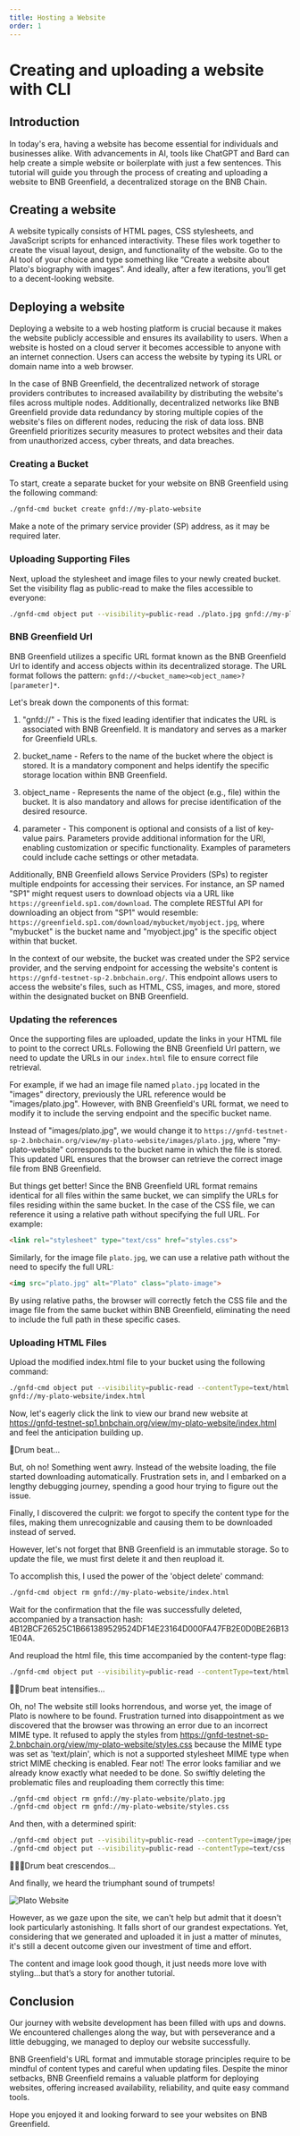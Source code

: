 ```yaml
---
title: Hosting a Website
order: 1
---
```


# Creating and uploading a website with CLI

## Introduction
In today's era, having a website has become essential for individuals and businesses alike. With advancements in AI, tools like ChatGPT and Bard can help create a simple website or boilerplate with just a few sentences. This tutorial will guide you through the process of creating and uploading a website to BNB Greenfield, a decentralized storage on the BNB Chain. 

## Creating a website

A website typically consists of HTML pages, CSS stylesheets, and JavaScript scripts for enhanced interactivity. These files work together to create the visual layout, design, and functionality of the website. Go to the AI tool of your choice and type something like “Create a website about Plato's biography with images”. And ideally, after a few iterations, you’ll get to a decent-looking website.

## Deploying a website

Deploying a website to a web hosting platform is crucial because it makes the website publicly accessible and ensures its availability to users. When a website is hosted on a cloud server it becomes accessible to anyone with an internet connection. Users can access the website by typing its URL or domain name into a web browser.

In the case of BNB Greenfield, the decentralized network of storage providers contributes to increased availability by distributing the website's files across multiple nodes. Additionally, decentralized networks like BNB Greenfield provide data redundancy by storing multiple copies of the website's files on different nodes, reducing the risk of data loss. BNB Greenfield prioritizes security measures to protect websites and their data from unauthorized access, cyber threats, and data breaches. 

### Creating a Bucket

To start, create a separate bucket for your website on BNB Greenfield using the following command: 

```bash
./gnfd-cmd bucket create gnfd://my-plato-website
```

Make a note of the primary service provider (SP) address, as it may be required later. 

### Uploading Supporting Files

Next, upload the stylesheet and image files to your newly created bucket. Set the visibility flag as public-read to make the files accessible to everyone: 

```bash
./gnfd-cmd object put --visibility=public-read ./plato.jpg gnfd://my-plato-website/plato.jpg ./gnfd-cmd object put --visibility=public-read ./styles.css gnfd://my-plato-website/styles.css
```
### BNB Greenfield Url

BNB Greenfield utilizes a specific URL format known as the BNB Greenfield Url to identify and access objects within its decentralized storage. The URL format follows the pattern: `gnfd://<bucket_name><object_name>?[parameter]*`. 

Let's break down the components of this format:

1. "gnfd://" - This is the fixed leading identifier that indicates the URL is associated with BNB Greenfield. It is mandatory and serves as a marker for Greenfield URLs.

2. bucket_name - Refers to the name of the bucket where the object is stored. It is a mandatory component and helps identify the specific storage location within BNB Greenfield.

3. object_name - Represents the name of the object (e.g., file) within the bucket. It is also mandatory and allows for precise identification of the desired resource.

4. parameter - This component is optional and consists of a list of key-value pairs. Parameters provide additional information for the URI, enabling customization or specific functionality. Examples of parameters could include cache settings or other metadata.

Additionally, BNB Greenfield allows Service Providers (SPs) to register multiple endpoints for accessing their services. For instance, an SP named "SP1" might request users to download objects via a URL like `https://greenfield.sp1.com/download`. The complete RESTful API for downloading an object from "SP1" would resemble: `https://greenfield.sp1.com/download/mybucket/myobject.jpg`, where "mybucket" is the bucket name and "myobject.jpg" is the specific object within that bucket.

In the context of our website, the bucket was created under the SP2 service provider, and the serving endpoint for accessing the website's content is `https://gnfd-testnet-sp-2.bnbchain.org/`. This endpoint allows users to access the website's files, such as HTML, CSS, images, and more, stored within the designated bucket on BNB Greenfield.

### Updating the references

Once the supporting files are uploaded, update the links in your HTML file to point to the correct URLs. Following the BNB Greenfield Url pattern, we need to update the URLs in our `index.html` file to ensure correct file retrieval.

For example, if we had an image file named `plato.jpg` located in the "images" directory, previously the URL reference would be "images/plato.jpg". However, with BNB Greenfield's URL format, we need to modify it to include the serving endpoint and the specific bucket name.

Instead of "images/plato.jpg", we would change it to `https://gnfd-testnet-sp-2.bnbchain.org/view/my-plato-website/images/plato.jpg`, where "my-plato-website" corresponds to the bucket name in which the file is stored. This updated URL ensures that the browser can retrieve the correct image file from BNB Greenfield.

But things get better! Since the BNB Greenfield URL format remains identical for all files within the same bucket, we can simplify the URLs for files residing within the same bucket. In the case of the CSS file, we can reference it using a relative path without specifying the full URL. For example:

```html
<link rel="stylesheet" type="text/css" href="styles.css">
```

Similarly, for the image file `plato.jpg`, we can use a relative path without the need to specify the full URL:

```html
<img src="plato.jpg" alt="Plato" class="plato-image">
```

By using relative paths, the browser will correctly fetch the CSS file and the image file from the same bucket within BNB Greenfield, eliminating the need to include the full path in these specific cases.

### Uploading HTML Files
Upload the modified index.html file to your bucket using the following command: 

```bash
./gnfd-cmd object put --visibility=public-read --contentType=text/html ./index.html 
gnfd://my-plato-website/index.html 
```

Now, let's eagerly click the link to view our brand new website at https://gnfd-testnet-sp1.bnbchain.org/view/my-plato-website/index.html and feel the anticipation building up.

🥁Drum beat... 

But, oh no! Something went awry. Instead of the website loading, the file started downloading automatically. Frustration sets in, and I embarked on a lengthy debugging journey, spending a good hour trying to figure out the issue. 

Finally, I discovered the culprit: we forgot to specify the content type for the files, making them unrecognizable and causing them to be downloaded instead of served. 

However, let's not forget that BNB Greenfield is an immutable storage. So to update the file, we must first delete it and then reupload it. 

To accomplish this, I used the power of the 'object delete' command: 

```bash
./gnfd-cmd object rm gnfd://my-plato-website/index.html
```

Wait for the confirmation that the file was successfully deleted, accompanied by a transaction hash: 4B12BCF26525C1B661389529524DF14E23164D000FA47FB2E0D0BE26B131E04A.

And reupload the html file, this time accompanied by the content-type flag:

```bash
./gnfd-cmd object put --visibility=public-read --contentType=text/html ./index.html gnfd://my-plato-website/index.html
```

🥁🥁Drum beat intensifies... 

Oh, no! The website still looks horrendous, and worse yet, the image of Plato is nowhere to be found. Frustration turned into disappointment as we discovered that the browser was throwing an error due to an incorrect MIME type. It refused to apply the styles from https://gnfd-testnet-sp-2.bnbchain.org/view/my-plato-website/styles.css because the MIME type was set as 'text/plain', which is not a supported stylesheet MIME type when strict MIME checking is enabled.
Fear not! The error looks familiar and we already know exactly what needed to be done. So swiftly deleting the problematic files and reuploading them correctly this time:
```bash
./gnfd-cmd object rm gnfd://my-plato-website/plato.jpg
./gnfd-cmd object rm gnfd://my-plato-website/styles.css
```
And then, with a determined spirit:
```bash
./gnfd-cmd object put --visibility=public-read --contentType=image/jpeg ./plato.jpg gnfd://my-plato-website/plato.jpg 
./gnfd-cmd object put --visibility=public-read --contentType=text/css ./styles.css gnfd://my-plato-website/styles.css
```

🥁🥁🥁Drum beat crescendos... 

And finally, we heard the triumphant sound of trumpets! 

![Plato Website](website-example.png)

However, as we gaze upon the site, we can't help but admit that it doesn't look particularly astonishing. It falls short of our grandest expectations. Yet, considering that we generated and uploaded it in just a matter of minutes, it's still a decent outcome given our investment of time and effort.

The content and image look good though, it just needs more love with styling…but that’s a story for another tutorial.

## Conclusion

Our journey with website development has been filled with ups and downs. We encountered challenges along the way, but with perseverance and a little debugging, we managed to deploy our website successfully. 

BNB Greenfield's URL format and immutable storage principles require to be mindful of content types and careful when updating files. Despite the minor setbacks, BNB Greenfield remains a valuable platform for deploying websites, offering increased availability, reliability, and quite easy command tools.

Hope you enjoyed it and looking forward to see your websites on BNB Greenfield.